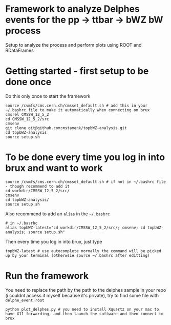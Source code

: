 # Framework to analyze Delphes events for the pp -> ttbar -> bWZ bW process

Setup to analyze the process and perform plots using ROOT and RDataFrames

# Getting started - first setup to be done once

Do this only once to start the framework

```
source /cvmfs/cms.cern.ch/cmsset_default.sh # add this in your ~/.bashrc file to make it automatically when connecting on brux
cmsrel CMSSW_12_5_2
cd CMSSW_12_5_2/src
cmsenv
git clone git@github.com:mstamenk/topbWZ-analysis.git
cd topbWZ-analysis
source setup.sh
```

# To be done every time you log in into brux and want to work

```
source /cvmfs/cms.cern.ch/cmsset_default.sh # if not in ~/.bashrc file - though recommend to add it 
cd workdir/CMSSW_12_5_2/src/
cmsenv
cd topbWZ-analysis/
source setup.sh
```

Also recommend to add an `alias` in the `~/.bashrc`

```
# in ~/.basrhc
alias topbWZ-latest="cd workdir/CMSSW_12_5_2/src/; cmsenv; cd topbWZ-analysis; source setup.sh"
```

Then every time you log in into brux, just type

```
topbWZ-latest # use autocomplete normally the command will be picked up by your terminal (otherwsie source ~/.bashrc after editting)
```

# Run the framework

You need to replace the path by the path to the delphes sample in your repo (i couldnt access it myself because it's private), try to find some file with `delphe_event.root`
```
python plot_delphes.py # you need to install Xquartz on your mac to have X11 forwarding, and then launch the software and then connect to brux
```

